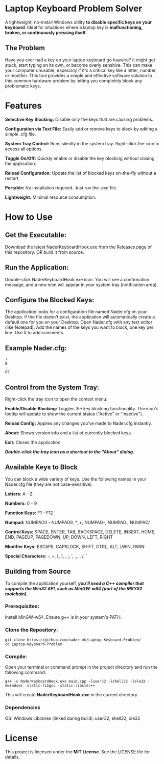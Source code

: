 # Laptop Keyboard Problem Solver

A lightweight, no-install Windows utility **to disable specific keys on your keyboard**. Ideal for situations where a laptop key is **malfunctioning, broken, or continuously pressing itself.**

## The Problem

Have you ever had a key on your laptop keyboard go haywire? It might get stuck, start typing on its own, or become overly sensitive. This can make your computer unusable, especially if it's a critical key like a letter, number, or modifier. This tool provides a simple and effective software solution to this common hardware problem by letting you completely block any problematic keys.

# Features

**Selective Key Blocking:** Disable only the keys that are causing problems.

**Configuration via Text File:** Easily add or remove keys to block by editing a simple .cfg file.

**System Tray Control:** Runs silently in the system tray. Right-click the icon to access all options.

**Toggle On/Off:** Quickly enable or disable the key blocking without closing the application.

**Reload Configuration:** Update the list of blocked keys on-the-fly without a restart.

**Portable:** No installation required. Just run the .exe file.

**Lightweight:** Minimal resource consumption.

# How to Use

## Get the Executable:
Download the latest NaderKeyboardHook.exe from the Releases page of this repository.
OR build it from source.

## Run the Application:
Double-click NaderKeyboardHook.exe icon.
You will see a confirmation message, and a new icon will appear in your system tray (notification area).

## Configure the Blocked Keys:
The application looks for a configuration file named Nader.cfg on your Desktop.
If the file doesn't exist, the application will automatically create a default one for you on your Desktop.
Open Nader.cfg with any text editor (like Notepad).
Add the names of the keys you want to block, one key per line.
Use # to add comments.

## Example Nader.cfg:
    7
    8
    -
    F5

## Control from the System Tray:
Right-click the tray icon to open the context menu:

**Enable/Disable Blocking:** Toggles the key blocking functionality. The icon's tooltip will update to show the current status ("Active" or "Inactive").

**Reload Config:** Applies any changes you've made to Nader.cfg instantly.

**About:** Shows version info and a list of currently blocked keys.

**Exit:** Closes the application.

***Double-click the tray icon as a shortcut to the **"About"** dialog.***

## Available Keys to Block
You can block a wide variety of keys. Use the following names in your Nader.cfg file (they are not case-sensitive).

**Letters:** A - Z

**Numbers:** 0 - 9

**Function Keys:** F1 - F12

**Numpad:** NUMPAD0 - NUMPAD9, *, +, NUMPAD-, NUMPAD., NUMPAD/

**Control Keys:** SPACE, ENTER, TAB, BACKSPACE, DELETE, INSERT, HOME, END, PAGEUP, PAGEDOWN, UP, DOWN, LEFT, RIGHT

**Modifier Keys:** ESCAPE, CAPSLOCK, SHIFT, CTRL, ALT, LWIN, RWIN

**Special Characters:** -, =, [, ], \, ;, ', ,, ., /, `

    
## Building from Source

To compile the application yourself, ***you'll need a C++ compiler that supports the Win32 API, such as MinGW-w64 (part of the MSYS2 toolchain)***.

### Prerequisites:
Install MinGW-w64.
Ensure g++ is in your system's PATH.

### Clone the Repository:
    git clone https://github.com/nader-mk/Laptop-Keyboard-Problem/
    cd Laptop-Keyboard-Problem

### Compile:

Open your terminal or command prompt in the project directory and run the following command:

    g++ -o NaderKeyboardHook.exe main.cpp -luser32 -lshell32 -lole32 -mwindows -static-libgcc -static-libstdc++

This will create **NaderKeyboardHook.exe** in the current directory.

### Dependencies

OS: Windows
Libraries (linked during build): user32, shell32, ole32

# License

This project is licensed under the **MIT License**. See the LICENSE file for details.
